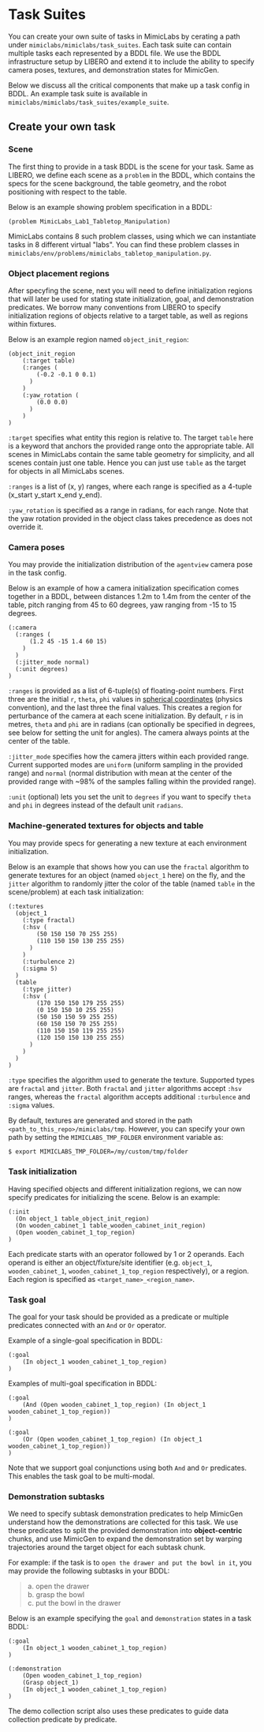 # Task Suites


You can create your own suite of tasks in MimicLabs by cerating a path under `mimiclabs/mimiclabs/task_suites`. Each task suite can contain multiple tasks each represented by a BDDL file. We use the BDDL infrastructure setup by LIBERO and extend it to include the ability to specify camera poses, textures, and demonstration states for MimicGen.

Below we discuss all the critical components that make up a task config in BDDL. An example task suite is available in `mimiclabs/mimiclabs/task_suites/example_suite`.

## Create your own task

### Scene
The first thing to provide in a task BDDL is the scene for your task. Same as LIBERO, we define each scene as a `problem` in the BDDL, which contains the specs for the scene background, the table geometry, and the robot positioning with respect to the table.

Below is an example showing problem specification in a BDDL:
```
(problem MimicLabs_Lab1_Tabletop_Manipulation)
```

MimicLabs contains 8 such problem classes, using which we can instantiate tasks in 8 different virtual "labs". You can find these problem classes in `mimiclabs/env/problems/mimiclabs_tabletop_manipulation.py`.

### Object placement regions
After specyfing the scene, next you will need to define initialization regions that will later be used for stating state initialization, goal, and demonstration predicates. We borrow many conventions from LIBERO to specify initialization regions of objects relative to a target table, as well as regions within fixtures.

Below is an example region named `object_init_region`:
```
(object_init_region
    (:target table)
    (:ranges (
        (-0.2 -0.1 0 0.1)
      )
    )
    (:yaw_rotation (
        (0.0 0.0)
      )
    )
)
```

`:target` specifies what entity this region is relative to. The target `table` here is a keyword that anchors the provided range onto the appropriate table. All scenes in MimicLabs contain the same table geometry for simplicity, and all scenes contain just one table. Hence you can just use `table` as the target for objects in all MimicLabs scenes.

`:ranges` is a list of (x, y) ranges, where each range is specified as a 4-tuple (x_start y_start x_end y_end).

`:yaw_rotation` is specified as a range in radians, for each range. Note that the yaw rotation provided in the object class takes precedence as does not override it.


### Camera poses

You may provide the initialization distribution of the `agentview` camera pose in the task config. 

Below is an example of how a camera initialization specification comes together in a BDDL, between distances 1.2m to 1.4m from the center of the table, pitch ranging from 45 to 60 degrees, yaw ranging from -15 to 15 degrees.
```
(:camera
  (:ranges (
      (1.2 45 -15 1.4 60 15)
    )
  )
  (:jitter_mode normal)
  (:unit degrees)
)
```

`:ranges` is provided as a list of 6-tuple(s) of floating-point numbers. First three are the initial `r`, `theta`, `phi` values in [spherical coordinates](https://en.wikipedia.org/wiki/Spherical_coordinate_system) (physics convention), and the last three the final values. This creates a region for perturbance of the camera at each scene initialization. By default, `r` is in metres, `theta` and `phi` are in radians (can optionally be specified in degrees, see below for setting the unit for angles). The camera always points at the center of the table. 

`:jitter_mode` specifies how the camera jitters within each provided range. Current supported modes are `uniform` (uniform sampling in the provided range) and `normal` (normal distribution with mean at the center of the provided range with ~98% of the samples falling within the provided range).

`:unit` (optional) lets you set the unit to `degrees` if you want to specify `theta` and `phi` in degrees instead of the default unit `radians`.


### Machine-generated textures for objects and table

You may provide specs for generating a new texture at each environment initialization. 

Below is an example that shows how you can use the `fractal` algorithm to generate textures for an object (named `object_1` here) on the fly, and the `jitter` algorithm to randomly jitter the color of the table (named `table` in the scene/problem) at each task initialization:
```
(:textures
  (object_1
    (:type fractal)
    (:hsv (
        (50 150 150 70 255 255)
        (110 150 150 130 255 255)
      )
    )
    (:turbulence 2)
    (:sigma 5)
  )
  (table
    (:type jitter)
    (:hsv (
        (170 150 150 179 255 255)
        (0 150 150 10 255 255)
        (50 150 150 59 255 255)
        (60 150 150 70 255 255)
        (110 150 150 119 255 255)
        (120 150 150 130 255 255)
      )
    )
  )
)
```

`:type` specifies the algorithm used to generate the texture. Supported types are `fractal` and `jitter`. Both `fractal` and `jitter` algorithms accept `:hsv` ranges, whereas the `fractal` algorithm accepts additional `:turbulence` and `:sigma` values.


By default, textures are generated and stored in the path `<path_to_this_repo>/mimiclabs/tmp`. However, you can specify your own path by setting the `MIMICLABS_TMP_FOLDER` environment variable as:
```bash
$ export MIMICLABS_TMP_FOLDER=/my/custom/tmp/folder
```
<!-- add examples from paper appendix -->


### Task initialization

Having specified objects and different initialization regions, we can now specify predicates for initializing the scene. Below is an example:
```
(:init
  (On object_1 table_object_init_region)
  (On wooden_cabinet_1 table_wooden_cabinet_init_region)
  (Open wooden_cabinet_1_top_region)
)
```

Each predicate starts with an operator followed by 1 or 2 operands. Each operand is either an object/fixture/site identifier (e.g. `object_1`, `wooden_cabinet_1`, `wooden_cabinet_1_top_region` respectively), or a region. Each region is specified as `<target_name>_<region_name>`.

### Task goal
The goal for your task should be provided as a predicate or multiple predicates connected with an `And` or `Or` operator.

Example of a single-goal specification in BDDL:
```
(:goal
    (In object_1 wooden_cabinet_1_top_region)
)
```
Examples of multi-goal specification in BDDL:
```
(:goal
    (And (Open wooden_cabinet_1_top_region) (In object_1 wooden_cabinet_1_top_region))
)
```
```
(:goal
    (Or (Open wooden_cabinet_1_top_region) (In object_1 wooden_cabinet_1_top_region))
)
```
Note that we support goal conjunctions using both `And` and `Or` predicates. This enables the task goal to be multi-modal.


### Demonstration subtasks

We need to specify subtask demonstration predicates to help MimicGen understand how the demonstrations are collected for this task. We use these predicates to split the provided demonstration into **object-centric** chunks, and use MimicGen to expand the demonstration set by warping trajectories around the target object for each subtask chunk.

For example: if the task is to ``open the drawer and put the bowl in it``, you may provide the following subtasks in your BDDL: </br>
> a. open the drawer </br>
> b. grasp the bowl </br>
> c. put the bowl in the drawer </br>

Below is an example specifying the `goal` and `demonstration` states in a task BDDL:
```
(:goal
    (In object_1 wooden_cabinet_1_top_region)
)

(:demonstration
    (Open wooden_cabinet_1_top_region)
    (Grasp object_1)
    (In object_1 wooden_cabinet_1_top_region)
)
```

The demo collection script also uses these predicates to guide data collection predicate by predicate.
